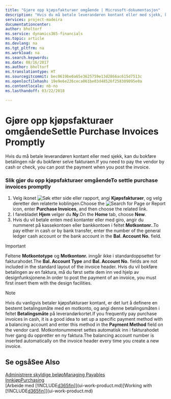 ```yaml
---
title: "Gjøre opp kjøpsfakturaer omgående | Microsoft-dokumentasjon"
description: "Hvis du må betale leverandøren kontant eller med sjekk, kan du utføre den nødvendige bokføringen når du bokfører selve fakturaen."
services: project-madeira
documentationcenter: 
author: bholtorf
ms.service: dynamics365-financials
ms.topic: article
ms.devlang: na
ms.tgt_pltfrm: na
ms.workload: na
ms.search.keywords: 
ms.date: 08/16/2017
ms.author: bholtorf
ms.translationtype: HT
ms.sourcegitcommit: bec0619be0a65e3625759e13d2866ac615d7513c
ms.openlocfilehash: 19e9e6e226ceca061be03d48526f258309095e0a
ms.contentlocale: nb-no
ms.lasthandoff: 03/22/2018

---
```

# <a name="settle-purchase-invoices-promptly"></a><span data-ttu-id="4feef-103">Gjøre opp kjøpsfakturaer omgående</span><span class="sxs-lookup"><span data-stu-id="4feef-103">Settle Purchase Invoices Promptly</span></span>
<span data-ttu-id="4feef-104">Hvis du må betale leverandøren kontant eller med sjekk, kan du bokføre betalingen når du bokfører selve fakturaen.</span><span class="sxs-lookup"><span data-stu-id="4feef-104">If you need to pay the vendor by cash or check, you can post the payment when you post the invoice.</span></span>  
  
### <a name="to-settle-purchase-invoices-promptly"></a><span data-ttu-id="4feef-105">Slik gjør du opp kjøpsfakturaer omgående</span><span class="sxs-lookup"><span data-stu-id="4feef-105">To settle purchase invoices promptly</span></span>  
1. <span data-ttu-id="4feef-106">Velg ikonet ![Søk etter side eller rapport](media/ui-search/search_small.png "Søk etter side eller rapport"), angi **Kjøpsfakturaer**, og velg deretter den relaterte koblingen.</span><span class="sxs-lookup"><span data-stu-id="4feef-106">Choose the ![Search for Page or Report](media/ui-search/search_small.png "Search for Page or Report icon") icon, enter **Purchase Invoices**, and then choose the related link.</span></span>  
2. <span data-ttu-id="4feef-107">I fanebladet **Hjem** velger du **Ny**.</span><span class="sxs-lookup"><span data-stu-id="4feef-107">On the **Home** tab, choose **New**.</span></span>  
3.  <span data-ttu-id="4feef-108">Hvis du vil betale enten med kontanter eller med giro, angir du nummeret på kassekontoen eller bankkontoen i feltet **Motkontonr.**.</span><span class="sxs-lookup"><span data-stu-id="4feef-108">To pay either in cash or by bank transfer, enter the number of the general ledger cash account or the bank account in the **Bal. Account No.** field.</span></span>  
  
> [!IMPORTANT]  
>  <span data-ttu-id="4feef-109">Feltene **Motkontotype** og **Motkontonr.** inngår ikke i standardoppsettet for fakturahodet.</span><span class="sxs-lookup"><span data-stu-id="4feef-109">The **Bal. Account Type** and **Bal. Account No.** fields are not included in the standard layout of the invoice header.</span></span> <span data-ttu-id="4feef-110">Hvis du vil bokføre betalingen av en faktura, må du først sette dem inn ved hjelp av designfunksjonene.</span><span class="sxs-lookup"><span data-stu-id="4feef-110">In order to post the payment of an invoice, you must first insert them with the design facilities.</span></span>  
  
> [!NOTE]  
>  <span data-ttu-id="4feef-111">Hvis du vanligvis betaler kjøpsfakturaer kontant, er det lurt å definere en bestemt betalingsmåte med en motkonto, og angi denne betalingsmåten i feltet **Betalingsmåte** på leverandørkortet.</span><span class="sxs-lookup"><span data-stu-id="4feef-111">If you frequently pay purchase invoices in cash, it is a good idea to set up a specific payment method with a balancing account and enter this method in the **Payment Method** field on the vendor card.</span></span> <span data-ttu-id="4feef-112">Motkontonummeret settes automatisk inn i fakturahodet hver gang du oppretter en ny faktura.</span><span class="sxs-lookup"><span data-stu-id="4feef-112">The balancing account number is inserted automatically on the invoice header every time you create a new invoice.</span></span>  
  
## <a name="see-also"></a><span data-ttu-id="4feef-113">Se også</span><span class="sxs-lookup"><span data-stu-id="4feef-113">See Also</span></span>  
[<span data-ttu-id="4feef-114">Administrere skyldige beløp</span><span class="sxs-lookup"><span data-stu-id="4feef-114">Managing Payables</span></span>](payables-manage-payables.md)  
[<span data-ttu-id="4feef-115">Innkjøp</span><span class="sxs-lookup"><span data-stu-id="4feef-115">Purchasing</span></span>](purchasing-manage-purchasing.md)  
<span data-ttu-id="4feef-116">[Arbeide med [!INCLUDE[d365fin](includes/d365fin_md.md)]](ui-work-product.md)</span><span class="sxs-lookup"><span data-stu-id="4feef-116">[Working with [!INCLUDE[d365fin](includes/d365fin_md.md)]](ui-work-product.md)</span></span>
